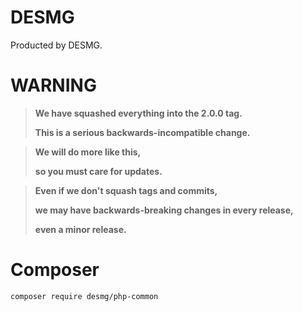 # DESMG

Producted by DESMG.

# WARNING

> **We have squashed everything into the 2.0.0 tag.**
>
> **This is a serious backwards-incompatible change.**

> **We will do more like this,**
>
> **so you must care for updates.**

> **Even if we don't squash tags and commits,**
>
> **we may have backwards-breaking changes in every release,**
>
> **even a minor release.**

# Composer

```bash
composer require desmg/php-common
```
